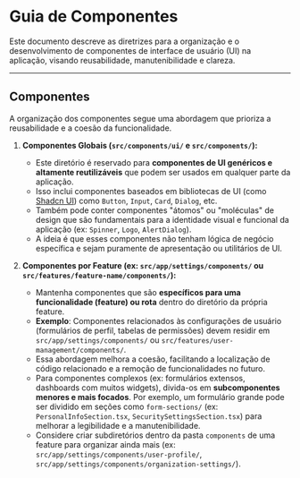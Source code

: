 # Guia de Componentes

Este documento descreve as diretrizes para a organização e o desenvolvimento de componentes de interface de usuário (UI) na aplicação, visando reusabilidade, manutenibilidade e clareza.

---

## Componentes

A organização dos componentes segue uma abordagem que prioriza a reusabilidade e a coesão da funcionalidade.

1.  **Componentes Globais (`src/components/ui/` e `src/components/`):**
    * Este diretório é reservado para **componentes de UI genéricos e altamente reutilizáveis** que podem ser usados em qualquer parte da aplicação.
    * Isso inclui componentes baseados em bibliotecas de UI (como [Shadcn UI](https://ui.shadcn.com/)) como `Button`, `Input`, `Card`, `Dialog`, etc.
    * Também pode conter componentes "átomos" ou "moléculas" de design que são fundamentais para a identidade visual e funcional da aplicação (ex: `Spinner`, `Logo`, `AlertDialog`).
    * A ideia é que esses componentes não tenham lógica de negócio específica e sejam puramente de apresentação ou utilitários de UI.

2.  **Componentes por Feature (ex: `src/app/settings/components/` ou `src/features/feature-name/components/`):**
    * Mantenha componentes que são **específicos para uma funcionalidade (feature) ou rota** dentro do diretório da própria feature.
    * **Exemplo**: Componentes relacionados às configurações de usuário (formulários de perfil, tabelas de permissões) devem residir em `src/app/settings/components/` ou `src/features/user-management/components/`.
    * Essa abordagem melhora a coesão, facilitando a localização de código relacionado e a remoção de funcionalidades no futuro.
    * Para componentes complexos (ex: formulários extensos, dashboards com muitos widgets), divida-os em **subcomponentes menores e mais focados**. Por exemplo, um formulário grande pode ser dividido em seções como `form-sections/` (ex: `PersonalInfoSection.tsx`, `SecuritySettingsSection.tsx`) para melhorar a legibilidade e a manutenibilidade.
    * Considere criar subdiretórios dentro da pasta `components` de uma feature para organizar ainda mais (ex: `src/app/settings/components/user-profile/`, `src/app/settings/components/organization-settings/`).